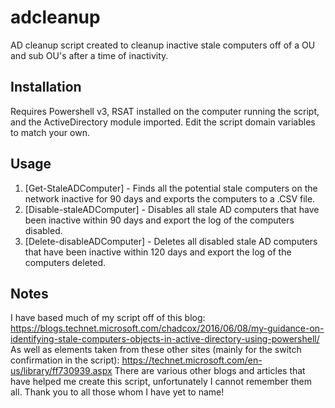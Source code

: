 # adcleanup

AD cleanup script created to cleanup inactive stale computers off of a OU and sub OU's after a time of inactivity.

## Installation

Requires Powershell v3, RSAT installed on the computer running the script, and the ActiveDirectory module imported.  Edit the script domain variables to match your own.

## Usage

1. [Get-StaleADComputer] - Finds all the potential stale computers on the network inactive for 90 days and exports the computers to a .CSV file.
2. [Disable-staleADComputer] - Disables all stale AD computers that have been inactive within 90 days and export the log of the computers disabled.
3. [Delete-disableADComputer] - Deletes all disabled stale AD computers that have been inactive within 120 days and export the log of the computers deleted.

## Notes

I have based much of my script off of this blog:
https://blogs.technet.microsoft.com/chadcox/2016/06/08/my-guidance-on-identifying-stale-computers-objects-in-active-directory-using-powershell/
As well as elements taken from these other sites (mainly for the switch confirmation in the script): 
https://technet.microsoft.com/en-us/library/ff730939.aspx
There are various other blogs and articles that have helped me create this script, unfortunately I cannot remember them all.  Thank you to all those whom I have yet to name!